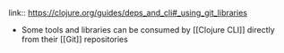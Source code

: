 link:: https://clojure.org/guides/deps_and_cli#_using_git_libraries

- Some tools and libraries can be consumed by [[Clojure CLI]] directly from their [[Git]] repositories